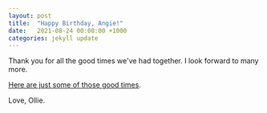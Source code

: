 ```yaml
---
layout: post
title:  "Happy Birthday, Angie!"
date:   2021-08-24 00:00:00 +1000
categories: jekyll update
---
```


Thank you for all the good times we've had together. I look forward to many more.

[Here are just some of those good times](https://oadams.github.io/angie_pyramid.html).

Love, Ollie.

